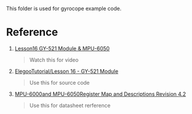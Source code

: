 This folder is used for gyrocope example code.


# Reference

1. [Lesson16 GY-521 Module & MPU-6050](https://www.youtube.com/watch?v=y5X2zwbO6e4)

    > Watch this for video 

2. [ElegooTutorial/Lesson 16 - GY-521 Module](https://github.com/rmorenojr/ElegooTutorial/tree/master/Lesson%2016%20-%20GY-521%20Module)

    > Use this for source code 

3. [MPU-6000and MPU-6050Register Map and Descriptions Revision 4.2](https://invensense.tdk.com/wp-content/uploads/2015/02/MPU-6000-Register-Map1.pdf)

    > Use this for datasheet rerference